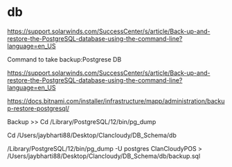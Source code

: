 # db


https://support.solarwinds.com/SuccessCenter/s/article/Back-up-and-restore-the-PostgreSQL-database-using-the-command-line?language=en_US


Command to take backup:Postgrese DB

https://support.solarwinds.com/SuccessCenter/s/article/Back-up-and-restore-the-PostgreSQL-database-using-the-command-line?language=en_US

https://docs.bitnami.com/installer/infrastructure/mapp/administration/backup-restore-postgresql/

Backup >>
Cd /Library/PostgreSQL/12/bin/pg_dump

Cd /Users/jaybharti88/Desktop/Clancloudy/DB_Schema/db



/Library/PostgreSQL/12/bin/pg_dump -U postgres ClanCloudyPOS > /Users/jaybharti88/Desktop/Clancloudy/DB_Schema/db/backup.sql

